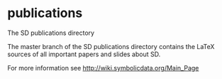 # publications
The SD publications directory

The master branch of the SD publications directory contains the LaTeX sources
of all important papers and slides about SD.

For more information see
http://wiki.symbolicdata.org/Main_Page
